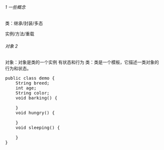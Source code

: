 ###### 1 一些概念
类：继承/封装/多态

实例/方法/重载
###### 对象 2 
对象：对象是类的一个实例 有状态和行为
类：类是一个模板，它描述一类对象的行为和状态。
<br/>
<pre>
public class demo {
    String breed;
    int age;
    String color;
    void barking() {

    }
    void hungry() {

    }
    void sleeping() {

    }
}
</pre>

